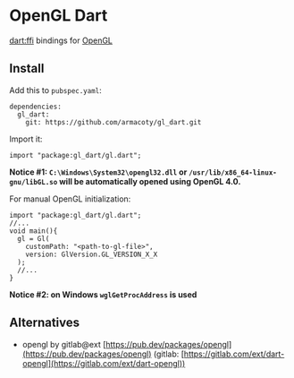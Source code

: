 # OpenGL Dart

[dart:ffi](https://dart.dev/guides/libraries/c-interop) bindings for [OpenGL](https://opengl.org/)

## Install

Add this to `pubspec.yaml`:

```
dependencies:
  gl_dart:
    git: https://github.com/armacoty/gl_dart.git
```

Import it:

```
import "package:gl_dart/gl.dart";
```

__Notice #1: `C:\Windows\System32\opengl32.dll` or `/usr/lib/x86_64-linux-gnu/libGL.so` will be automatically opened using OpenGL 4.0.__

For manual OpenGL initialization:

```
import "package:gl_dart/gl.dart";
//...
void main(){
  gl = Gl(
    customPath: "<path-to-gl-file>",
    version: GlVersion.GL_VERSION_X_X
  );
  //...
}
```

__Notice #2: on Windows `wglGetProcAddress` is used__

## Alternatives

* opengl by gitlab@ext [https://pub.dev/packages/opengl](https://pub.dev/packages/opengl) (gitlab: [https://gitlab.com/ext/dart-opengl](https://gitlab.com/ext/dart-opengl))
